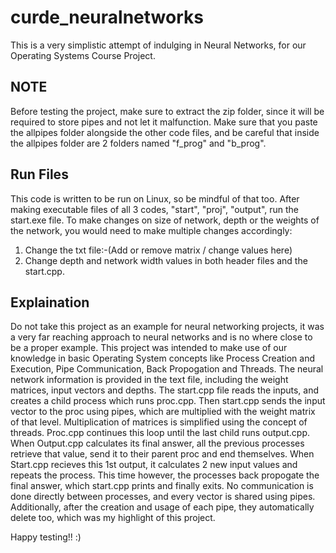 # curde_neuralnetworks
This is a very simplistic attempt of indulging in Neural Networks, for our Operating Systems Course Project. 

## NOTE
Before testing the project, make sure to extract the zip folder, since it will be required to store pipes and not let it malfunction. Make sure that you paste the allpipes folder alongside the other code files, and be careful that inside the allpipes folder are 2 folders named "f_prog" and "b_prog".

## Run Files
This code is written to be run on Linux, so be mindful of that too.
After making executable files of all 3 codes, "start", "proj", "output", run the start.exe file. To make changes on size of network, depth or the weights of the network, you would need to make multiple changes accordingly:
1. Change the txt file:-(Add or remove matrix / change values here)
2. Change depth and network width values in both header files and the start.cpp.

## Explaination
Do not take this project as an example for neural networking projects, it was a very far reaching approach to neural networks and is no where close to be a proper example.
This project was intended to make use of our knowledge in basic Operating System concepts like Process Creation and Execution, Pipe Communication, Back Propogation and Threads. The neural network information is provided in the text file, including the weight matrices, input vectors and depths. The start.cpp file reads the inputs, and creates a child process which runs proc.cpp. Then start.cpp sends the input vector to the proc using pipes, which are multiplied with the weight matrix of that level. Multiplication of matrices is simplified using the concept of threads. Proc.cpp continues this loop until the last child runs output.cpp. When Output.cpp calculates its final answer, all the previous processes retrieve that value, send it to their parent proc and end themselves. When Start.cpp recieves this 1st output, it calculates 2 new input values and repeats the process. This time however, the processes back propogate the final answer, which start.cpp prints and finally exits.
No communication is done directly between processes, and every vector is shared using pipes. Additionally, after the creation and usage of each pipe, they automatically delete too, which was my highlight of this project.

Happy testing!! :)
